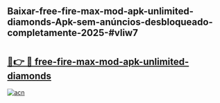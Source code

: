## Baixar-free-fire-max-mod-apk-unlimited-diamonds-Apk-sem-anúncios-desbloqueado-completamente-2025-#vliw7

# <h2><a href="https://ainizakaria.my?title=free-fire-max-mod-apk-unlimited-diamonds&ref=20M">🔗👉 🔴 free-fire-max-mod-apk-unlimited-diamonds</a></h2>

[![acn](https://github.com/user-attachments/assets/0f9c940e-d8b0-45ae-aac7-cd30a18b3e1c)](https://ainizakaria.my?title=free-fire-max-mod-apk-unlimited-diamonds&ref=20M)

